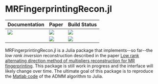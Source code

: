 # MRFingerprintingRecon.jl


| **Documentation**         | **Paper**                   | **Build Status**                      |
|:------------------------- |:--------------------------- |:------------------------------------- |
| [![][docs-img]][docs-url] | [![][paper-img]][paper-url] | [![][gh-actions-img]][gh-actions-url] |
|                           | [![][arXiv-img]][arXiv-url] | [![][codecov-img]][codecov-url]       |


MRFingerprintingRecon.jl is a Julia package that implements--so far--the *low rank inversion* reconstruction described in the paper [Low rank alternating direction method of multipliers reconstruction for MR fingerprinting](https://doi.org/10.1002/mrm.26639). This package is still work in progress and the interface will likely change over time. The ultimate goal of this package is to reproduce the [Matlab code](https://bitbucket.org/asslaender/nyu_mrf_recon) of the ADMM algorithm to Julia.


[docs-img]: https://img.shields.io/badge/docs-latest%20release-blue.svg
[docs-url]: https://JakobAsslaender.github.io/MRFingerprintingRecon.jl/stable

[gh-actions-img]: https://github.com/JakobAsslaender/MRFingerprintingRecon.jl/workflows/CI/badge.svg
[gh-actions-url]: https://github.com/JakobAsslaender/MRFingerprintingRecon.jl/actions

[codecov-img]: https://codecov.io/gh/JakobAsslaender/MRFingerprintingRecon.jl/branch/master/graph/badge.svg
[codecov-url]: https://codecov.io/gh/JakobAsslaender/MRFingerprintingRecon.jl

[arXiv-img]: https://img.shields.io/badge/arXiv-2107.11000-blue.svg
[arXiv-url]: https://arxiv.org/pdf/1608.06974.pdf

[paper-img]: https://img.shields.io/badge/doi-10.1002/mrm.29071-blue.svg
[paper-url]: https://doi.org/10.1002/mrm.26639
